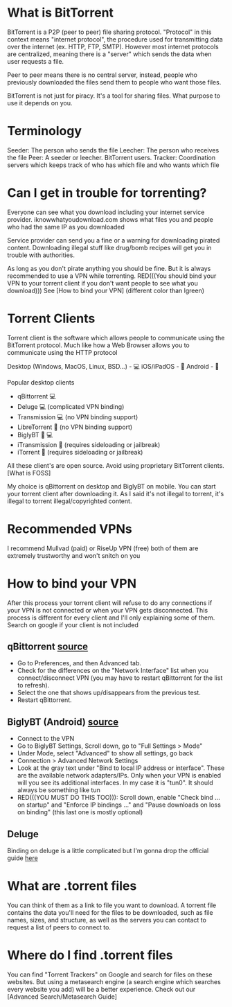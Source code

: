 # What is BitTorrent 

BitTorrent is a P2P (peer to peer) file sharing protocol. "Protocol" in this context means "internet protocol", the procedure used for transmitting data over the internet (ex. HTTP, FTP, SMTP). However most internet protocols are centralized, meaning there is a "server" which sends the data when user requests a file.

Peer to peer means there is no central server, instead, people who previously downloaded the files send them to people who want those files.

BitTorrent is not just for piracy. It's a tool for sharing files. What purpose to use it depends on you.

# Terminology 
Seeder: The person who sends the file
Leecher: The person who receives the file
Peer: A seeder or leecher. BitTorrent users.
Tracker: Coordination servers which keeps track of who has which file and who wants which file

# Can I get in trouble for torrenting?
Everyone can see what you download including your internet service provider. iknowwhatyoudownload.com shows what files you and people who had the same IP as you downloaded

Service provider can send you a fine or a warning for downloading pirated content. Downloading illegal stuff like drug/bomb recipes will get you in trouble with authorities.

As long as you don't pirate anything you should be fine. But it is always recommended to use a VPN while torrenting. RED(((You should bind your VPN to your torrent client if you don't want people to see what you download))) See [How to bind your VPN] (different color than lgreen)

# Torrent Clients
Torrent client is the software which allows people to communicate using the BitTorrent protocol. Much like how a Web Browser allows you to communicate using the HTTP protocol

Desktop (Windows, MacOS, Linux, BSD...) - 💻 
iOS/iPadOS - 🍎 
Android - 🤖 

Popular desktop clients
- qBittorrent 💻 
- Deluge 💻 (complicated VPN binding)
- Transmission 💻 (no VPN binding support)
- LibreTorrent 🤖 (no VPN binding support)
- BiglyBT 🤖 💻 
- iTransmission 🍎 (requires sideloading or jailbreak)
- iTorrent 🍎 (requires sideloading or jailbreak)

All these client's are open source. Avoid using proprietary BitTorrent clients. [What is FOSS]

My choice is qBittorrent on desktop and BiglyBT on mobile. You can start your torrent client after downloading it. As I said it's not illegal to torrent, it's illegal to torrent illegal/copyrighted content.

# Recommended VPNs
I recommend Mullvad (paid) or RiseUp VPN (free) both of them are extremely trustworthy and won't snitch on you

# How to bind your VPN
After this process your torrent client will refuse to do any connections if your VPN is not connected or when your VPN gets disconnected. This process is different for every client and I'll only explaining some of them. Search on google if your client is not included

## qBittorrent [source](https://www.reddit.com/r/VPNTorrents/comments/ssy8vv/guide_bind_vpn_network_interface_to_torrent/)
- Go to Preferences, and then Advanced tab.
- Check for the differences on the "Network Interface" list when you connect/disconnect VPN (you may have to restart qBittorrent for the list to refresh).
- Select the one that shows up/disappears from the previous test.
- Restart qBittorrent.

## BiglyBT (Android) [source](https://www.reddit.com/r/VPNTorrents/comments/ppmnax/howto_safely_torrent_on_android_with_biglybt/)
- Connect to the VPN
- Go to BiglyBT Settings, Scroll down, go to "Full Settings > Mode"
- Under Mode, select "Advanced" to show all settings, go back
- Connection > Advanced Network Settings
- Look at the gray text under "Bind to local IP address or interface". These are the available network adapters/IPs. Only when your VPN is enabled will you see its additional interfaces. In my case it is "tun0". It should always be something like tun<number>
- RED(((YOU MUST DO THIS TOO))): Scroll down, enable "Check bind ... on startup" and "Enforce IP bindings ..." and "Pause downloads on loss on binding"  (this last one is mostly optional)

## Deluge
Binding on deluge is a little complicated but I'm gonna drop the official guide [here](https://dev.deluge-torrent.org/wiki/UserGuide/VPN)

# What are .torrent files
You can think of them as a link to file you want to download. A torrent file contains the data you'll need for the files to be downloaded, such as file names, sizes, and structure, as well as the servers you can contact to request a list of peers to connect to.

# Where do I find .torrent files
You can find "Torrent Trackers" on Google and search for files on these websites. But using a metasearch engine (a search engine which searches every website you add) will be a better experience. Check out our [Advanced Search/Metasearch Guide]